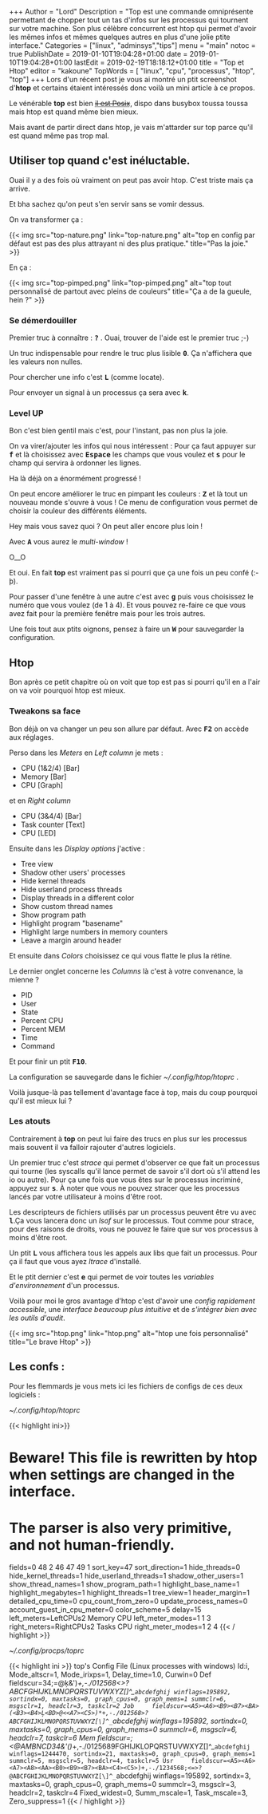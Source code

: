 +++
Author = "Lord"
Description = "Top est une commande omniprésente permettant de chopper tout un tas d'infos sur les processus qui tournent sur votre machine. Son plus célèbre concurrent est htop qui permet d'avoir les mêmes infos et mêmes quelques autres en plus d'une jolie ptite interface."
Categories = ["linux", "adminsys","tips"]
menu = "main"
notoc = true
PublishDate = 2019-01-10T19:04:28+01:00
date = 2019-01-10T19:04:28+01:00
lastEdit = 2019-02-19T18:18:12+01:00
title = "Top et Htop"
editor = "kakoune"
TopWords = [ "linux", "cpu", "processus", "htop", "top"]
+++
Lors d'un récent post je vous ai montré un ptit screenshot d'**htop** et certains étaient intéressés donc voilà un mini article à ce propos.

Le vénérable **top** est bien ~~<abbr title="En fait je croyais qu'il était Posix mais pas du tout Haelwenn me l'a signalé">il est Posix</abbr>~~, dispo dans busybox toussa toussa mais htop est quand même bien mieux.

Mais avant de partir direct dans htop, je vais m'attarder sur top parce qu'il est quand même pas trop mal.

## Utiliser top quand c'est inéluctable.
Ouai il y a des fois où vraiment on peut pas avoir htop.
C'est triste mais ça arrive.

Et bha sachez qu'on peut s'en servir sans se vomir dessus.

On va transformer ça :

{{< img src="top-nature.png" link="top-nature.png" alt="top en config par défaut est pas des plus attrayant ni des plus pratique." title="Pas la joie." >}}

En ça :

{{< img src="top-pimped.png" link="top-pimped.png" alt="top tout personnalisé de partout avec pleins de couleurs" title="Ça a de la gueule, hein ?" >}}

### Se démerdouiller
Premier truc à connaître : **<kbd>?</kbd>** .
Ouai, trouver de l'aide est le premier truc ;-)

Un truc indispensable pour rendre le truc plus lisible **<kbd>0</kbd>**.
Ça n'affichera que les valeurs non nulles.

Pour chercher une info c'est **<kbd>L</kbd>** (comme locate).

Pour envoyer un signal à un processus ça sera avec **<kbd>k</kbd>**.

### Level UP
Bon c'est bien gentil mais c'est, pour l'instant, pas non plus la joie.

On va virer/ajouter les infos qui nous intéressent :
Pour ça faut appuyer sur **<kbd>f</kbd>** et là choisissez avec **<kbd>Espace</kbd>** les champs que vous voulez et **<kbd>s</kbd>** pour le champ qui servira à ordonner les lignes.

Ha là déjà on a énormément progressé !

On peut encore améliorer le truc en pimpant les couleurs : **<kbd>Z</kbd>** et là tout un nouveau monde s'ouvre à vous !
Ce menu de configuration vous permet de choisir la couleur des différents éléments.

Hey mais vous savez quoi ?
On peut aller encore plus loin !

Avec **<kbd>A</kbd>** vous aurez le *multi-window* !

O__O

Et oui.
En fait **top** est vraiment pas si pourri que ça une fois un peu confé (:-þ).

Pour passer d'une fenêtre à une autre c'est avec **<kbd>g</kbd>** puis vous choisissez le numéro que vous voulez (de 1 à 4).
Et vous pouvez re-faire ce que vous avez fait pour la première fenêtre mais pour les trois autres.

Une fois tout aux ptits oignons, pensez à faire un **<kbd>W</kbd>** pour sauvegarder la configuration.

## Htop
Bon après ce petit chapitre où on voit que top est pas si pourri qu'il en a l'air on va voir pourquoi htop est mieux.

### Tweakons sa face
Bon déjà on va changer un peu son allure par défaut.
Avec **<kbd>F2</kbd>** on accède aux réglages.

Perso dans les *Meters* en *Left column* je mets :

  - CPU (1&2/4) [Bar]
  - Memory [Bar]
  - CPU [Graph]

et en *Right column*

  - CPU (3&4/4) [Bar]
  - Task counter [Text]
  - CPU [LED]

Ensuite dans les *Display options* j'active :

  - Tree view
  - Shadow other users' processes
  - Hide kernel threads
  - Hide userland process threads
  - Display threads in a different color
  - Show custom thread names
  - Show program path
  - Highlight program "basename"
  - Highlight large numbers in memory counters
  - Leave a margin around header

Et ensuite dans *Colors* choisissez ce qui vous flatte le plus la rétine.

Le dernier onglet concerne les *Columns* là c'est à votre convenance, la mienne ?

  - PID
  - User
  - State
  - Percent CPU
  - Percent MEM
  - Time
  - Command

Et pour finir un ptit **<kbd>F10</kbd>**.

La configuration se sauvegarde dans le fichier *~/.config/htop/htoprc* .

Voilà jusque-là pas tellement d'avantage face à top, mais du coup pourquoi qu'il est mieux lui ?

### Les atouts
Contrairement à **top** on peut lui faire des trucs en plus sur les processus mais souvent il va falloir rajouter d'autres logiciels.

Un premier truc c'est *strace* qui permet d'observer ce que fait un processus qui tourne (les syscalls qu'il lance permet de savoir s'il dort où s'il attend les io ou autre).
Pour ça une fois que vous êtes sur le processus incriminé, appuyez sur **<kbd>s</kbd>**.
À noter que vous ne pouvez stracer que les processus lancés par votre utilisateur à moins d'être root.

Les descripteurs de fichiers utilisés par un processus peuvent être vu avec **<kbd>l</kbd>**.Ça vous lancera donc un *lsof* sur le processus.
Tout comme pour strace, pour des raisons de droits, vous ne pouvez le faire que sur vos processus à moins d'être root.

Un ptit **<kbd>L</kbd>** vous affichera tous les appels aux libs que fait un processus.
Pour ça il faut que vous ayez *ltrace* d'installé.

Et le ptit dernier c'est **<kbd>e</kbd>** qui permet de voir toutes les *variables d'environnement* d'un processus.

Voilà pour moi le gros avantage d'htop c'est d'avoir une *config rapidement accessible*, une *interface beaucoup plus intuitive* et de *s'intégrer bien avec les outils d'audit*.

{{< img src="htop.png" link="htop.png" alt="htop une fois personnalisé" title="Le brave Htop" >}}

## Les confs :
Pour les flemmards je vous mets ici les fichiers de configs de ces deux logiciels :

*~/.config/htop/htoprc*

{{< highlight ini>}}
# Beware! This file is rewritten by htop when settings are changed in the interface.
# The parser is also very primitive, and not human-friendly.
fields=0 48 2 46 47 49 1
sort_key=47
sort_direction=1
hide_threads=0
hide_kernel_threads=1
hide_userland_threads=1
shadow_other_users=1
show_thread_names=1
show_program_path=1
highlight_base_name=1
highlight_megabytes=1
highlight_threads=1
tree_view=1
header_margin=1
detailed_cpu_time=0
cpu_count_from_zero=0
update_process_names=0
account_guest_in_cpu_meter=0
color_scheme=5
delay=15
left_meters=LeftCPUs2 Memory CPU
left_meter_modes=1 1 3
right_meters=RightCPUs2 Tasks CPU
right_meter_modes=1 2 4
{{< / highlight >}}

*~/.config/procps/toprc*

{{< highlight ini >}}
top's Config File (Linux processes with windows)
Id:i, Mode_altscr=1, Mode_irixps=1, Delay_time=1.0, Curwin=0
Def     fieldscur=<A5><A8>34;=@ķ<BA><B9><C5>&')*+,-./012568<>?ABCFGHIJKLMNOPQRSTUVWXYZ[\]^_`abcdefghij
        winflags=195892, sortindx=0, maxtasks=0, graph_cpus=0, graph_mems=1
        summclr=6, msgsclr=1, headclr=3, taskclr=2
Job     fieldscur=<A5><A6><B9><B7><BA>(<B3><B4>Ļ<BD>@<<A7><C5>)*+,-./012568>?ABCFGHIJKLMNOPQRSTUVWXYZ[\]^_`abcdefghij
        winflags=195892, sortindx=0, maxtasks=0, graph_cpus=0, graph_mems=0
        summclr=6, msgsclr=6, headclr=7, taskclr=6
Mem     fieldscur=<A5><BA>;<<BD><BE><BF>@AMBNCD34<B7><C5>&'()*+,-./0125689FGHIJKLOPQRSTUVWXYZ[\]^_`abcdefghij
        winflags=1244470, sortindx=21, maxtasks=0, graph_cpus=0, graph_mems=1
        summclr=5, msgsclr=5, headclr=4, taskclr=5
Usr     fieldscur=<A5><A6><A7><A8><AA><B0><B9><B7><BA><C4><C5>)+,-./1234568;<=>?@ABCFGHIJKLMNOPQRSTUVWXYZ[\]^_`abcdefghij
        winflags=195892, sortindx=3, maxtasks=0, graph_cpus=0, graph_mems=0
        summclr=3, msgsclr=3, headclr=2, taskclr=4
Fixed_widest=0, Summ_mscale=1, Task_mscale=3, Zero_suppress=1
{{< / highlight >}}
